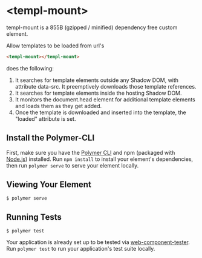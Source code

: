 # \<templ-mount\>

templ-mount is a 855B (gzipped / minified) dependency free custom element. 

Allow templates to be loaded from url&#39;s

```html
<templ-mount></templ-mount>
```

does the following:

1)  It searches for template elements outside any Shadow DOM, with attribute data-src.  It preemptively downloads those template references.
2)  It searches for template elements inside the hosting Shadow DOM.
3)  It monitors the document.head element for additional template elements and loads them as they get added.
4)  Once the template is downloaded and inserted into the template, the "loaded" attribute is set.

## Install the Polymer-CLI

First, make sure you have the [Polymer CLI](https://www.npmjs.com/package/polymer-cli) and npm (packaged with [Node.js](https://nodejs.org)) installed. Run `npm install` to install your element's dependencies, then run `polymer serve` to serve your element locally.

## Viewing Your Element

```
$ polymer serve
```

## Running Tests

```
$ polymer test
```

Your application is already set up to be tested via [web-component-tester](https://github.com/Polymer/web-component-tester). Run `polymer test` to run your application's test suite locally.
